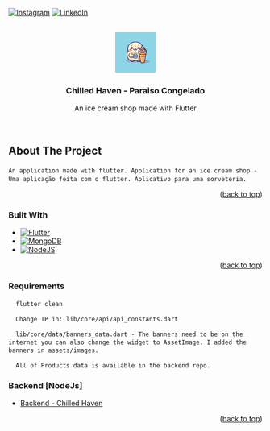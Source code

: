 <!-- Improved compatibility of back to top link: See: https://github.com/CamillaVeloni/chilled_haven/pull/73 -->
<a name="readme-top"></a>

<!-- PROJECT SHIELDS -->
<!--
*** I'm using markdown "reference style" links for readability.
*** Reference links are enclosed in brackets [ ] instead of parentheses ( ).
*** See the bottom of this document for the declaration of the reference variables
*** for contributors-url, forks-url, etc. This is an optional, concise syntax you may use.
*** https://www.markdownguide.org/basic-syntax/#reference-style-links
-->
[![Instagram][insta-shield]][insta-url]
[![LinkedIn][linkedin-shield]][linkedin-url]



<!-- PROJECT LOGO -->
<br />
<div align="center">
  <img src="https://github.com/CamillaVeloni/chilled_haven/blob/master/assets/images/logo.png?raw=true" alt="Logo" width="80" height="80">

<h3 align="center">Chilled Haven - Paraiso Congelado</h3>

  <p align="center">
    An ice cream shop made with Flutter
    <br />
    <br />
    <br />
  </p>
</div>

<!-- ABOUT THE PROJECT -->
## About The Project

<!-- Screenshot -->

`An application made with flutter. Application for an ice cream shop - Uma aplicação feita com o flutter. Aplicativo para uma sorveteria.` 

<p align="right">(<a href="#readme-top">back to top</a>)</p>



### Built With

* [![Flutter][Flutter.js]][Flutter-url]
* [![MongoDB][MongoDB.js]][MongoDB-url]
* [![NodeJS][NodeJS.js]][NodeJS-url]

<p align="right">(<a href="#readme-top">back to top</a>)</p>



<!-- GETTING STARTED -->

### Requirements

```
  flutter clean
```

```
  Change IP in: lib/core/api/api_constants.dart
```

```
  lib/core/data/banners_data.dart - The banners need to be on the internet you can also change the widget to AssetImage. I added the banners in assets/images.
```

``` 
  All of Products data is available in the backend repo. 
```

### Backend [NodeJs]
- [Backend - Chilled Haven](https://github.com/CamillaVeloni/node_project)

<p align="right">(<a href="#readme-top">back to top</a>)</p>


<!-- MARKDOWN LINKS & IMAGES -->
<!-- https://www.markdownguide.org/basic-syntax/#reference-style-links -->
[insta-shield]: https://img.shields.io/badge/Instagram-E4405F?style=for-the-badge&logo=instagram&logoColor=white
[insta-url]: https://www.instagram.com/camillaveloni/
[linkedin-shield]: https://img.shields.io/badge/-LinkedIn-black.svg?style=for-the-badge&logo=linkedin&colorB=555
[linkedin-url]: https://www.linkedin.com/in/camilla-cristina-lima-veloni-5021a320b/
[product-screenshot]: images/screenshot.png
[Flutter.js]: https://img.shields.io/badge/Flutter-02569B?style=for-the-badge&logo=flutter&logoColor=white
[Flutter-url]: https://flutter.dev/
[MongoDB.js]: https://img.shields.io/badge/MongoDB-4EA94B?style=for-the-badge&logo=mongodb&logoColor=white
[MongoDB-url]: https://www.mongodb.com/
[NodeJS.js]: https://img.shields.io/badge/Node.js-43853D?style=for-the-badge&logo=node.js&logoColor=white
[NodeJS-url]: https://vuejs.org/
